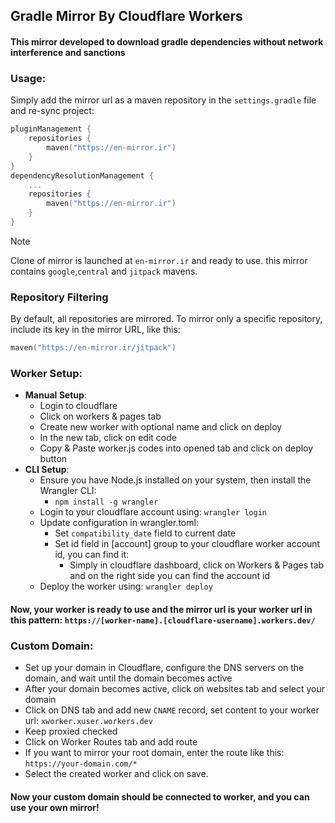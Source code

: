 ## Gradle Mirror By Cloudflare Workers

#### This mirror developed to download gradle dependencies without network interference and sanctions

### Usage:

Simply add the mirror url as a maven repository in the `settings.gradle` file and re-sync project:

```kotlin
pluginManagement {
    repositories {
        maven("https://en-mirror.ir")
    }
}
dependencyResolutionManagement {
    ...
    repositories {
        maven("https://en-mirror.ir")
    }
}
```
> [!NOTE]
> Clone of mirror is launched at `en-mirror.ir` and ready to use. this mirror contains `google`,`central` and `jitpack` mavens.
### Repository Filtering
By default, all repositories are mirrored. To mirror only a specific repository, include its key in the mirror URL, like this:
```kotlin
maven("https://en-mirror.ir/jitpack")
```

### Worker Setup:
- <strong>Manual Setup</strong>:
  - Login to cloudflare
  - Click on workers & pages tab
  - Create new worker with optional name and click on deploy
  - In the new tab, click on edit code
  - Copy & Paste worker.js codes into opened tab and click on deploy button
- <strong>CLI Setup</strong>:
  - Ensure you have Node.js installed on your system, then install the Wrangler CLI: 
    - `npm install -g wrangler`
  - Login to your cloudflare account using: `wrangler login`
  - Update configuration in wrangler.toml:
    - Set `compatibility_date` field to current date
    - Set id field in [account] group to your cloudflare worker account id, you can find it:
      - Simply in cloudflare dashboard, click on Workers & Pages tab and on the right side you can find the account id
  - Deploy the worker using: `wrangler deploy`
#### Now, your worker is ready to use and the mirror url is your worker url in this pattern: `https://[worker-name].[cloudflare-username].workers.dev/`

### Custom Domain:
- Set up your domain in Cloudflare, configure the DNS servers on the domain, and wait until the domain becomes active
- After your domain becomes active, click on websites tab and select your domain
- Click on DNS tab and add new `CNAME` record, set content to your worker url: `xworker.xuser.workers.dev`
- Keep proxied checked
- Click on Worker Routes tab and add route
- If you want to mirror your root domain, enter the route like this: `https://your-domain.com/*`
- Select the created worker and click on save.
#### Now your custom domain should be connected to worker, and you can use your own mirror!
